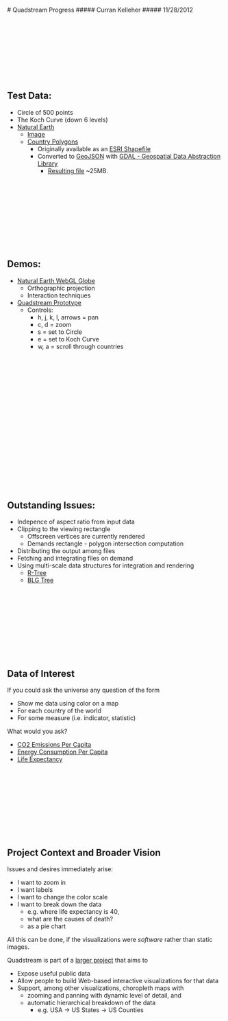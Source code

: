<link href="styles.css" rel="stylesheet" />
<br><br><br><br><br><br><br><br><br>
# Quadstream Progress
##### Curran Kelleher
##### 11/28/2012

<br><br><br><br><br><br><br><br>
## Test Data:

 * Circle of 500 points
 * The Koch Curve (down 6 levels)
 * [Natural Earth](http://www.naturalearthdata.com/)
   * [Image](http://www.naturalearthdata.com/downloads/50m-raster-data/50m-natural-earth-1/)
   * [Country Polygons](http://www.naturalearthdata.com/downloads/10m-cultural-vectors/)
     * Originally available as an [ESRI Shapefile](http://en.wikipedia.org/wiki/Shapefile)
     * Converted to [GeoJSON](http://en.wikipedia.org/wiki/GeoJSON) with [GDAL - Geospatial Data Abstraction Library](http://www.gdal.org/)
       * [Resulting file](../../data/ne_10m_admin_0_countries.json) ~25MB.

<br><br><br><br><br><br><br><br><br>
## Demos:

 * [Natural Earth WebGL Globe](../../../examples/naturalEarthWebGLSphere/earth.html)
   * Orthographic projection
   * Interaction techniques
 * [Quadstream Prototype](../../../examples/panZoom/app.html)
   * Controls:
      * h, j, k, l, arrows = pan
      * c, d = zoom
      * s = set to Circle
      * e = set to Koch Curve
      * w, a = scroll through countries 

<br><br><br><br><br><br><br><br><br>
<br><br><br><br><br><br><br><br><br>
## Outstanding Issues:

 * Indepence of aspect ratio from input data
 * Clipping to the viewing rectangle
   * Offscreen vertices are currently rendered
   * Demands rectangle - polygon intersection computation
 * Distributing the output among files
 * Fetching and integrating files on demand
 * Using multi-scale data structures for integration and rendering
   * [R-Tree](http://curran.github.com/udcvis/0.1/quadstream2010/Quadstream00/src/main/webapp/tests/rtree/rtreeTest.html)
   * [BLG Tree](http://curran.github.com/udcvis/0.1/quadstream2010/Quadstream00/src/main/webapp/tests/blgtree/BLGTreeTest.html)

<br><br><br><br><br><br><br><br><br>

## Data of Interest

If you could ask the universe any question of the form

 * Show me data using color on a map
 * For each country of the world
 * For some measure (i.e. indicator, statistic)

What would you ask?

 * [CO2 Emissions Per Capita](http://upload.wikimedia.org/wikipedia/commons/4/4b/CO2_per_capita_per_country.png)
 * [Energy Consumption Per Capita](http://burnanenergyjournal.com/wp-content/uploads/2011/12/WorldMap_EnergyConsumptionPerCapita_v4forweb.jpg)
 * [Life Expectancy](http://upload.wikimedia.org/wikipedia/commons/d/d8/Life_Expectancy_2011_CIA_World_Factbook.png)

<br><br><br><br><br><br><br><br><br>

## Project Context and Broader Vision

Issues and desires immediately arise:

 * I want to zoom in
 * I want labels
 * I want to change the color scale
 * I want to break down the data
   * e.g. where life expectancy is 40,
   * what are the causes of death?
   * as a pie chart

All this can be done, if the visualizations were _software_ rather than static images.

Quadstream is part of a [larger project](http://universaldatacube.org) that aims to

 * Expose useful public data
 * Allow people to build Web-based interactive visualizations for that data
 * Support, among other visualizations, choropleth maps with
   * zooming and panning with dynamic level of detail, and
   * automatic hierarchical breakdown of the data
     * e.g. USA &rarr; US States &rarr; US Counties
<br><br><br><br><br><br><br><br><br>
